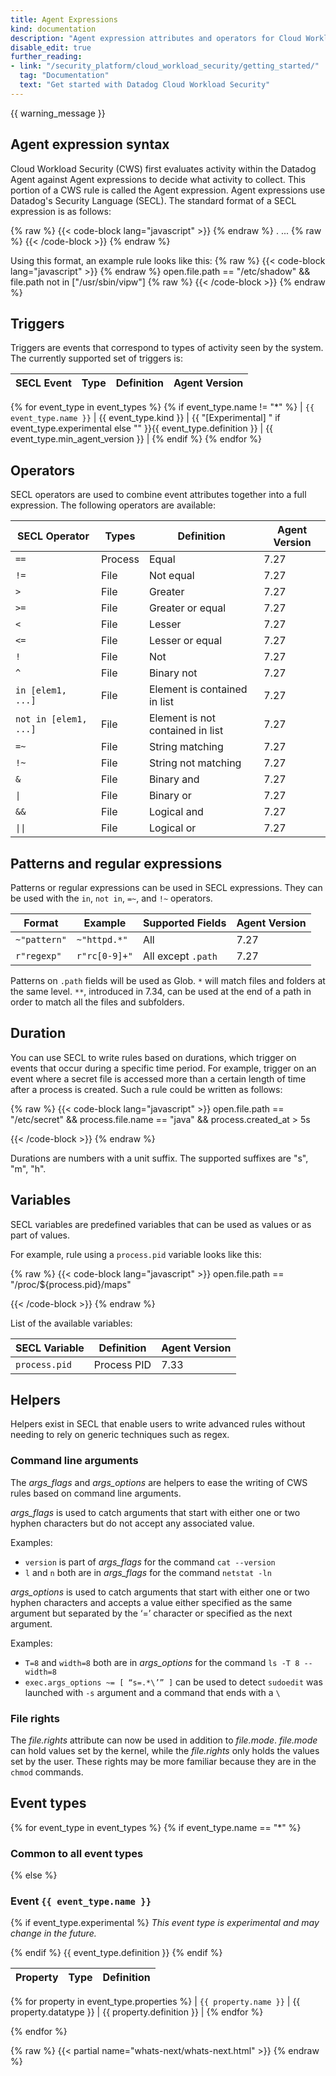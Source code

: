 ```yaml
---
title: Agent Expressions
kind: documentation
description: "Agent expression attributes and operators for Cloud Workload Security Rules"
disable_edit: true
further_reading:
- link: "/security_platform/cloud_workload_security/getting_started/"
  tag: "Documentation"
  text: "Get started with Datadog Cloud Workload Security"
---
```


{{ warning_message }}

## Agent expression syntax
Cloud Workload Security (CWS) first evaluates activity within the Datadog Agent against Agent expressions to decide what activity to collect. This portion of a CWS rule is called the Agent expression. Agent expressions use Datadog's Security Language (SECL). The standard format of a SECL expression is as follows:

{% raw %}
{{< code-block lang="javascript" >}}
{% endraw %}
<event-type>.<event-attribute> <operator> <value> <event-attribute> ...
{% raw %}
{{< /code-block >}}
{% endraw %}

Using this format, an example rule looks like this:
{% raw %}
{{< code-block lang="javascript" >}}
{% endraw %}
open.file.path == "/etc/shadow" && file.path not in ["/usr/sbin/vipw"]
{% raw %}
{{< /code-block >}}
{% endraw %}

## Triggers
Triggers are events that correspond to types of activity seen by the system. The currently supported set of triggers is:

| SECL Event | Type | Definition | Agent Version |
| ---------- | ---- | ---------- | ------------- |
{% for event_type in event_types %}
{% if event_type.name != "*" %}
| `{{ event_type.name }}` | {{ event_type.kind }} | {{ "[Experimental] " if event_type.experimental else "" }}{{ event_type.definition }} | {{ event_type.min_agent_version }} |
{% endif %}
{% endfor %}

## Operators
SECL operators are used to combine event attributes together into a full expression. The following operators are available:

| SECL Operator         | Types            |  Definition                              | Agent Version |
|-----------------------|------------------|------------------------------------------|---------------|
| `==`                  | Process          | Equal                                    | 7.27          |
| `!=`                  | File             | Not equal                                | 7.27          |
| `>`                   | File             | Greater                                  | 7.27          |
| `>=`                  | File             | Greater or equal                         | 7.27          |
| `<`                   | File             | Lesser                                   | 7.27          |
| `<=`                  | File             | Lesser or equal                          | 7.27          |
| `!`                   | File             | Not                                      | 7.27          |
| `^`                   | File             | Binary not                               | 7.27          |
| `in [elem1, ...]`     | File             | Element is contained in list             | 7.27          |
| `not in [elem1, ...]` | File             | Element is not contained in list         | 7.27          |
| `=~`                  | File             | String matching                          | 7.27          |
| `!~`                  | File             | String not matching                      | 7.27          |
| `&`                   | File             | Binary and                               | 7.27          |
| `\|`                  | File             | Binary or                                | 7.27          |
| `&&`                  | File             | Logical and                              | 7.27          |
| `\|\|`                | File             | Logical or                               | 7.27          |

## Patterns and regular expressions
Patterns or regular expressions can be used in SECL expressions. They can be used with the `in`, `not in`, `=~`, and `!~` operators.

| Format           |  Example             | Supported Fields   | Agent Version |
|------------------|----------------------|--------------------|---------------|
| `~"pattern"`     | `~"httpd.*"`         | All                | 7.27          |
| `r"regexp"`      | `r"rc[0-9]+"`        | All except `.path` | 7.27          |

Patterns on `.path` fields will be used as Glob. `*` will match files and folders at the same level. `**`, introduced in 7.34, can be used at the end of a path in order to match all the files and subfolders.

## Duration
You can use SECL to write rules based on durations, which trigger on events that occur during a specific time period. For example, trigger on an event where a secret file is accessed more than a certain length of time after a process is created.
Such a rule could be written as follows:

{% raw %}
{{< code-block lang="javascript" >}}
open.file.path == "/etc/secret" && process.file.name == "java" && process.created_at > 5s

{{< /code-block >}}
{% endraw %}

Durations are numbers with a unit suffix. The supported suffixes are "s", "m", "h".

## Variables
SECL variables are predefined variables that can be used as values or as part of values.

For example, rule using a `process.pid` variable looks like this:

{% raw %}
{{< code-block lang="javascript" >}}
open.file.path == "/proc/${process.pid}/maps"

{{< /code-block >}}
{% endraw %}

List of the available variables:

| SECL Variable         |  Definition                           | Agent Version |
|-----------------------|---------------------------------------|---------------|
| `process.pid`         | Process PID                           | 7.33          |

## Helpers
Helpers exist in SECL that enable users to write advanced rules without needing to rely on generic techniques such as regex.

### Command line arguments
The *args_flags* and *args_options* are helpers to ease the writing of CWS rules based on command line arguments.

*args_flags* is used to catch arguments that start with either one or two hyphen characters but do not accept any associated value.

Examples:
* `version` is part of *args_flags* for the command `cat --version`
* `l` and `n` both are in *args_flags* for the command `netstat -ln`


*args_options* is used to catch arguments that start with either one or two hyphen characters and accepts a value either specified as the same argument but separated by the ‘=’ character or specified as the next argument.

Examples:
* `T=8` and `width=8` both are in *args_options* for the command `ls -T 8 --width=8`
* `exec.args_options ~= [ “s=.*\’” ]` can be used to detect `sudoedit` was launched with `-s` argument and a command that ends with a `\`

### File rights

The *file.rights* attribute can now be used in addition to *file.mode*. *file.mode* can hold values set by the kernel, while the *file.rights* only holds the values set by the user. These rights may be more familiar because they are in the `chmod` commands.

## Event types

{% for event_type in event_types %}
{% if event_type.name == "*" %}
### Common to all event types
{% else %}
### Event `{{ event_type.name }}`

{% if event_type.experimental %}
_This event type is experimental and may change in the future._

{% endif %}
{{ event_type.definition }}
{% endif %}

| Property | Type | Definition |
| -------- | ---- | ---------- |
{% for property in event_type.properties %}
| `{{ property.name }}` | {{ property.datatype }} | {{ property.definition }} |
{% endfor %}

{% endfor %}

{% raw %}
{{< partial name="whats-next/whats-next.html" >}}
{% endraw %}
